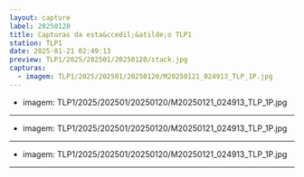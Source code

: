 ```yaml
---
layout: capture
label: 20250120
title: Capturas da esta&ccedil;&atilde;o TLP1
station: TLP1
date: 2025-01-21 02:49:13
preview: TLP1/2025/202501/20250120/stack.jpg
capturas:
  - imagem: TLP1/2025/202501/20250120/M20250121_024913_TLP_1P.jpg
---
```

  - imagem: TLP1/2025/202501/20250120/M20250121_024913_TLP_1P.jpg
---
  - imagem: TLP1/2025/202501/20250120/M20250121_024913_TLP_1P.jpg
---
  - imagem: TLP1/2025/202501/20250120/M20250121_024913_TLP_1P.jpg
---
